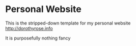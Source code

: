 # Personal Website

This is the stripped-down template for my personal website http://dorothyrose.info

It is purposefully nothing fancy
